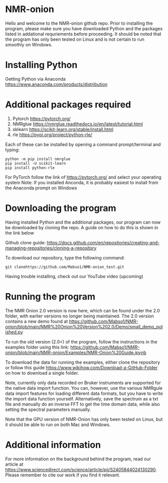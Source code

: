 # NMR-onion
Hello and welcome to the NMR-onion github repo. Prior to installing the program, please make sure you have downloaded Python and the packages listed in addational requriements before proceeding. It should be noted that the program has only been tested on Linux and is not certain to run smoothly on Windows.

# Installing Python
Getting Python via Anaconda <https://www.anaconda.com/products/distribution>

# Additional packages required
1) Pytorch <https://pytorch.org/>
2) NMRglue <https://nmrglue.readthedocs.io/en/latest/tutorial.html>
3) sklearn <https://scikit-learn.org/stable/install.html>
4) rle <https://pypi.org/project/python-rle/>

Each of these can be installed by opening a command prompt/terminal and typing:
```
python -m pip install nmrglue
pip install -U scikit-learn
pip install python-rle
```

For PyTorch follow the link of <https://pytorch.org/> and select your operating system
Note: If you installed Anconda, it is probably easiest to install from the Anaconda prompt on Windows

# Downloading the program
Having installed Python and the additional packages, our program can now be downloaded by cloning the repo. A guide on how to do this is shown in the link below

Github clone guide: <https://docs.github.com/en/repositories/creating-and-managing-repositories/cloning-a-repository>

To download our repository, type the following command:

```
git clonehttps://github.com/Mabso1/NMR-onion_test.git
```

Having trouble installing, check out our YouTube video (upcoming)

# Running the program
The NMR Onion 2.0 version is now here, which can be found under the 2.0 folder, with earlier versions no longer being maintained. The 2.0 version contains a new demo found at  <https://github.com/Mabso1/NMR-onion/blob/main/NMR%20Onion%20Version%202.0/Demo/small_demo_polished.py>

To run the old version (2.0<) of the program, follow the instructions in the examples folder using this link: <https://github.com/Mabso1/NMR-onion/blob/main/NMR-onion/Examples/NMR-Onion%20Guide.ipynb> 

To download the data for running the examples, either clone the repository or follow this guide <https://www.wikihow.com/Download-a-GitHub-Folder> on how to download a single folder.

Note, currently only data recorded on Bruker instruments are supported for the native data import function. You can, however, use the various NMRgule data import features for loading different data formats, but you have to write the import data function yourself. Alternatively, save the spectrum as a txt file and manually do an inverse FFT to get the time domain data, while also setting the spectral parameters manually. 

Note that the GPU version of NMR-Onion has only been tested on Linux, but it should be able to run on both Mac and Windows.



# Additional information
For more information on the background behind the program, read our article at <https://www.sciencedirect.com/science/article/pii/S2405844024130290>. Please remember to cite our work if you find it relevant.




